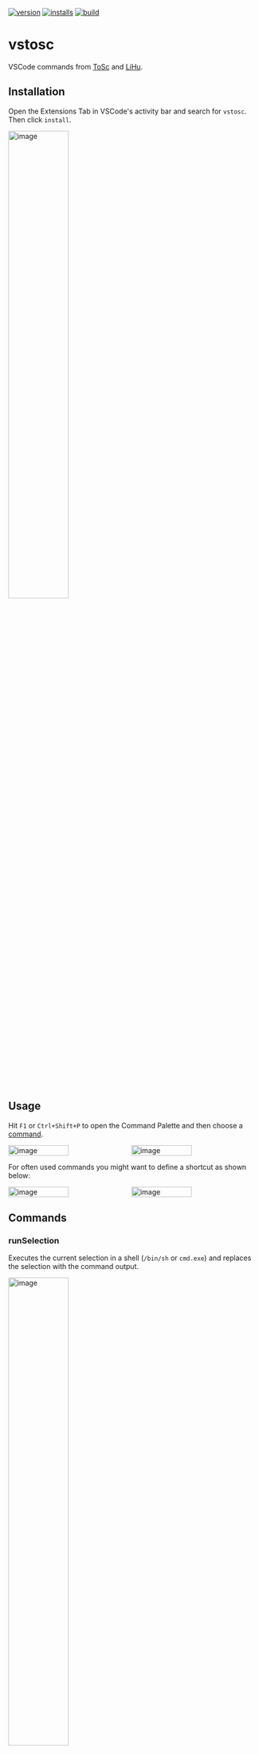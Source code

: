 [![version](https://img.shields.io/vscode-marketplace/v/toscm.vstosc.svg?style=flat-square)](https://marketplace.visualstudio.com/items?itemName=toscm.vstosc)
[![installs](https://img.shields.io/vscode-marketplace/d/toscm.vstosc.svg?style=flat-square)](https://marketplace.visualstudio.com/items?itemName=toscm.vstosc)
[![build](https://github.com/toscm/vstosc/actions/workflows/build.yml/badge.svg)](https://github.com/toscm/vstosc/actions/workflows/build.yml)

# vstosc

VSCode commands from [ToSc](https://github.com/toscm/vstosc) and [LiHu](https://github.com/huy29433).

## Installation

Open the Extensions Tab in VSCode's activity bar and search for `vstosc`. Then click `install`.

<img src="https://github.com/toscm/vstosc/assets/12760468/84d0406c-6607-4c2c-98d5-20e9990e1510" alt="image" width=49%>

## Usage

Hit `F1` or `Ctrl+Shift+P` to open the Command Palette and then choose a [command](#commands).

<div style="display: flex;">
<img src="https://github.com/toscm/vstosc/assets/12760468/da1297b3-9671-4e8c-8f74-bca2064762e2" alt="image" width=49%>
<img src="https://github.com/toscm/vstosc/assets/12760468/03343a69-bc56-4e2a-82db-bf32fd924d51" alt="image" width=49%>
</div>

For often used commands you might want to define a shortcut as shown below:

<div style="display: flex;">
<img src="https://github.com/toscm/vstosc/assets/12760468/45201d5b-1555-4485-b7c6-6658fdc3841f" alt="image" width=49%>
<img src="https://github.com/toscm/vstosc/assets/12760468/f24fcc2f-677d-474e-8129-6ef3fa99988a" alt="image" width=49%>
</div>

## Commands

### runSelection

Executes the current selection in a shell (`/bin/sh` or `cmd.exe`) and replaces the selection with the command output.

<img src="https://github.com/toscm/vstosc/assets/12760468/1bbebada-5916-4a34-82fe-0d5bc30a5877" alt="image" width=49%>

### runCommand

Opens an input box asking the user for a command. The entered command will be run in a shell (`/bin/sh` or `cmd.exe`) and the output is inserted at the current cursor position. In case there is text selected while the command is executed, the selected text will be used as stdin for the command and replaced with the command's output.

<img src="https://github.com/toscm/vstosc/assets/12760468/dc442bb0-8d9d-4e88-9397-353b4621da77" alt="image" width=49%>

### updateRDocstring

Updates the [roxygen2](https://roxygen2.r-lib.org/) docstring of the R function the cursor currently is in.

⚠️WARNING: This command requires the R package [toscutil](https://github.com/toscm/toscutil) (version 2.7.1 or greater). For now you have to install it by hand using command: `install.packages("toscutil")` from within a running R session.

🗒️NOTE: In case a function is defined multiple times in the same file. The generated roxygen2 docstring will always be based on the last definition of the function.

<img src="https://github.com/toscm/vstosc/assets/12760468/e6633221-1de7-4d8d-baee-fcf2cdc84b62" alt="image" width=49%>

### testRFunction

Execute test cases for the R function where the cursor is currently positioned.

1. If the current editor matches glob pattern `tests/testthat/test[-_]*.R`, command `testthat::test_file("${currentFilePath}")` is sent to the currently active terminal.
2. If the current editor matches glob pattern `R/*.R`, the name of the currently edited function is determined and command `testthat::test_file("tests/testthat/test-{currentFunctionName}.R")` is sent instead.
3. If the current editor matches neither of the above glob patterns or no terminal is active, nothing happens.

### knitRmd

Sends the following text to the currently active console:

```R
rmarkdown::render("<path-of-currently-active-file")
```

### mathMode

Inserts `~$$` at the current position and places the cursor in between `$$`. A potential leading space is removed.

## Contribute

1. Clone this repo and open the folder in VSCode
2. Run `npm install` to install all dependencies
3. Modify [package.json](package.json) and [src/extensions.ts](src/extensions.ts) as required (ChatGPT is your friend).
4. Hit F5 to and run the extension in a new *Extension Development Host* window.
5. See [Debugging the extension](https://code.visualstudio.com/api/get-started/your-first-extension#debugging-the-extension) in case something isn't working as expected.
6. Increase the version in [package.json](package.json) according to the rules of [Semantic versioning](https://semver.org/)
7. Push your changes and tag the commit (see section [publish](#publish) for details about the publishing process triggered by tagging a commit from the main branch)

### Publish

Whenever a commit from the main branch receives a tag, the [publish](.github/workflows/publish.yml) action is triggered, which uploads the extension `vsce` to the [VSCode Marketplace](https://marketplace.visualstudio.com/manage/publishers/toscm). In case the pipeline fails and you want to do the publishing manually, the following steps would be required:

1. Run `npm install -g @vscode/vsce` to install the Visual Studio Code Extension Tool.
2. Run `vsce package` to build the new package in VSCode package format `.vsix`
3. Login to the [VSCode Marketplace](https://marketplace.visualstudio.com/manage/publishers/toscm) using a valid access token for the [Azure DevOps Organization toscm](https://dev.azure.com/toscm/) using command `vsce login toscm`
4. Publish the extension using command `vsce publish`

For further guidelines see [VSCode Extension API](https://code.visualstudio.com/api) and [VSCode Publishing Extensions](https://code.visualstudio.com/api/working-with-extensions/publishing-extension).
